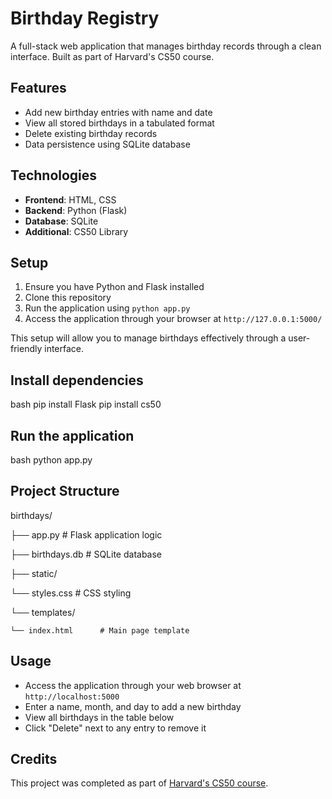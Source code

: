 # Birthday Registry

A full-stack web application that manages birthday records through a clean interface. Built as part of Harvard's CS50 course.

## Features

- Add new birthday entries with name and date
- View all stored birthdays in a tabulated format
- Delete existing birthday records
- Data persistence using SQLite database

## Technologies

- **Frontend**: HTML, CSS
- **Backend**: Python (Flask)
- **Database**: SQLite
- **Additional**: CS50 Library

## Setup

1. Ensure you have Python and Flask installed
2. Clone this repository
3. Run the application using `python app.py`
4. Access the application through your browser at `http://127.0.0.1:5000/`

This setup will allow you to manage birthdays effectively through a user-friendly interface.

## Install dependencies

bash
pip install Flask
pip install cs50

## Run the application

bash
python app.py

## Project Structure

birthdays/

├── app.py              # Flask application logic

├── birthdays.db        # SQLite database

├── static/

   └── styles.css      # CSS styling

└── templates/

    └── index.html      # Main page template

## Usage

- Access the application through your web browser at `http://localhost:5000`
- Enter a name, month, and day to add a new birthday
- View all birthdays in the table below
- Click "Delete" next to any entry to remove it

## Credits

This project was completed as part of [Harvard's CS50 course](https://cs50.harvard.edu/x).